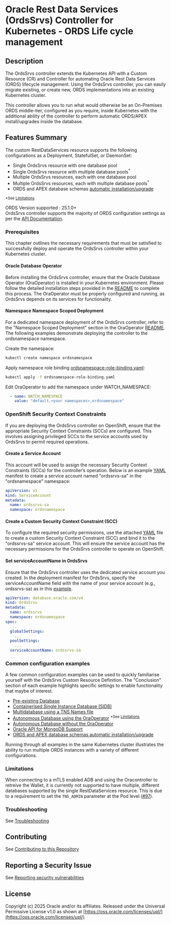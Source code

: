 # Oracle Rest Data Services (OrdsSrvs) Controller for Kubernetes -  ORDS Life cycle management


## Description

The OrdsSrvs controller extends the Kubernetes API with a Custom Resource (CR) and Controller for automating Oracle Rest Data
Services (ORDS) lifecycle management.  Using the OrdsSrvs controller, you can easily migrate existing, or create new, ORDS implementations
into an existing Kubernetes cluster.  

This controller allows you to run what would otherwise be an On-Premises ORDS middle-tier, configured as you require, inside Kubernetes with the additional ability of the controller to perform automatic ORDS/APEX install/upgrades inside the database.

## Features Summary

The custom RestDataServices resource supports the following configurations as a Deployment, StatefulSet, or DaemonSet:

* Single OrdsSrvs resource with one database pool
* Single OrdsSrvs resource with multiple database pools<sup>*</sup>
* Multiple OrdsSrvs resources, each with one database pool
* Multiple OrdsSrvs resources, each with multiple database pools<sup>*</sup>
* ORDS and APEX database schemas [automatic installation/upgrade](./autoupgrade.md)

<sup>*See [Limitations](#limitations)</sup>

ORDS Version supported : 25.1.0+  
OrdsSrvs controller supports the majority of ORDS configuration settings as per the [API Documentation](./api.md).


### Prerequisites

 This chapter outlines the necessary requirements that must be satisfied to successfully deploy and operate the OrdsSrvs controller within your Kubernetes cluster.

#### Oracle Database Operator  

Before installing the OrdsSrvs controller, ensure that the Oracle Database Operator (OraOperator) is installed in your Kubernetes environment. Please follow the detailed installation steps provided in the [README](https://github.com/oracle/oracle-database-operator/blob/main/README.md) to complete this process. The OraOperator must be properly configured and running, as OrdsSrvs depends on its services for functionality.


#### Namespace Namespace Scoped Deployment

For a dedicated namespace deployment of the OrdsSrvs controller, refer to the "Namespace Scoped Deployment" section in the OraOperator [README](https://github.com/oracle/oracle-database-operator/blob/main/README.md#2-namespace-scoped-deployment).
The following examples demonstrate deploying the controller to the ordsnamespace namespace. 

Create the namespace:

```bash
kubectl create namespace ordsnamespace
```

Apply namespace role binding [ordsnamespace-role-binding.yaml](./ordsnamespace-role-binding.yaml):

```bash
kubectl apply -f ordsnamespace-role-binding.yaml
```

Edit OraOperator to add the namespace under WATCH_NAMESPACE:
```yaml
  - name: WATCH_NAMESPACE
    value: "default,<your namespaces>,ordsnamespace"
```

### OpenShift Security Context Constraints

If you are deploying the OrdsSrvs controller on OpenShift, ensure that the appropriate Security Context Constraints (SCCs) are configured. This involves assigning privileged SCCs to the service accounts used by OrdsSrvs to permit required operations.

#### Create a Service Account

This account will be used to assign the necessary Security Context Constraints (SCCs) for the controller’s operation.
Below is an example [YAML](./examples/ordssrvs-sa.yaml) manifest to create a service account named "ordssrvs-sa" in the "ordsnamespace" namespace:

```yaml
apiVersion: v1
kind: ServiceAccount
metadata:
  name: ordssrvs-sa
  namespace: ordsnamespace
```

#### Create a Custom Security Context Constraint (SCC)

To configure the required security permissions, use the attached [YAML](./examples/ordssrvs-sa-scc.yaml) file to create a custom Security Context Constraint (SCC) and bind it to the "ordssrvs-sa" service account. 
This will ensure the service account has the necessary permissions for the OrdsSrvs controller to operate on OpenShift.

#### Set serviceAccountName in OrdsSrvs 

Ensure that the OrdsSrvs controller uses the dedicated service account you created. In the deployment manifest for OrdsSrvs, specify the serviceAccountName field with the name of your service account (e.g., ordssrvs-sa) as in this [example](./examples/ordssrvs.yaml).

```yaml
apiVersion: database.oracle.com/v4
kind: OrdsSrvs
metadata:
  name: ordssrvs
  namespace: ordsnamespace
spec:
  ...
  globalSettings:
    ...
  poolSettings:
    ...
  serviceAccountName: ordssrvs-sa
```


### Common configuration examples

A few common configuration examples can be used to quickly familiarise yourself with the OrdsSrvs Custom Resource Definition.
The "Conclusion" section of each example highlights specific settings to enable functionality that maybe of interest.

* [Pre-existing Database](./examples/existing_db.md)
* [Containerised Single Instance Database (SIDB)](./examples/sidb_container.md)
* [Multidatabase using a TNS Names file](./examples/multi_pool.md)
* [Autonomous Database using the OraOperator](./examples/adb_oraoper.md) <sup>*See [Limitations](#limitations)</sup>
* [Autonomous Database without the OraOperator](./examples/adb.md)
* [Oracle API for MongoDB Support](./examples/mongo_api.md)
* [ORDS and APEX database schemas automatic installation/upgrade](./autoupgrade.md)

Running through all examples in the same Kubernetes cluster illustrates the ability to run multiple ORDS instances with a variety of different configurations.

### Limitations

When connecting to a mTLS enabled ADB and using the Oracontroller to retreive the Wallet, it is currently not supported to have multiple, different databases supported by the single RestDataServices resource.  This is due to a requirement to set the `TNS_ADMIN` parameter at the Pod level ([#97](https://github.com/oracle/oracle-database-controller/issues/97)).

### Troubleshooting 
See [Troubleshooting](./TROUBLESHOOTING.md)

## Contributing
See [Contributing to this Repository](./CONTRIBUTING.md)

## Reporting a Security Issue

See [Reporting security vulnerabilities](./SECURITY.md)

## License

Copyright (c) 2025 Oracle and/or its affiliates.
Released under the Universal Permissive License v1.0 as shown at [https://oss.oracle.com/licenses/upl/](https://oss.oracle.com/licenses/upl/)
